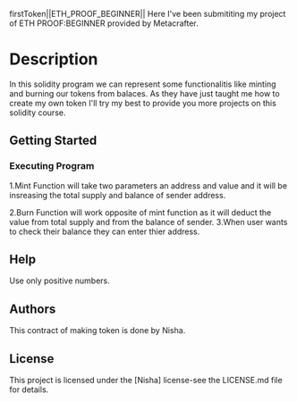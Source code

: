 firstToken||ETH_PROOF_BEGINNER|| Here I've been submititing my project of ETH PROOF:BEGINNER provided by Metacrafter.

<h1>Description</h1>

In this solidity program we can represent some functionalitis like minting and burning our tokens from balaces.
As they have just taught me how to create my own token I'll try my best to provide you more projects on this solidity course.

<h2>Getting Started</h2>
<h3>Executing Program</h3>
1.Mint Function will take two parameters an address and value and it will be insreasing the total supply and balance of sender address.

2.Burn Function will work opposite of mint function as it will deduct the value from total supply and from the balance of sender.
3.When user wants to check their balance they can enter thier address.
<h2>Help</h2>
Use only positive numbers.
<h2>Authors</h2>
This contract of making token is done by Nisha.
<h2>License</h2>
This project is licensed under the [Nisha] license-see the LICENSE.md file for details.







